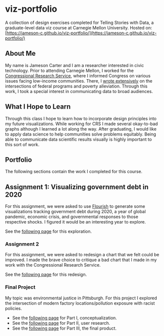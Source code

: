 # viz-portfolio
A collection of design exercises completed for Telling Stories with Data, a graduate-level data viz course at Carnegie Mellon University.
Hosted on: [https://jameson-c.github.io/viz-portfolio/](https://jameson-c.github.io/viz-portfolio/) 

## About Me
My name is Jameson Carter and I am a researcher interested in civic technology. Prior to attending Carnegie Mellon, I worked for the [Congressional Research Service](https://en.wikipedia.org/wiki/Congressional_Research_Service), where I informed Congress on various issues facing low-income communities. There, I [wrote extensively](https://crsreports.congress.gov/search/#/?termsToSearch=Jameson%20Carter&orderBy=Relevance) on the intersections of federal programs and poverty alleviation. Through this work, I took a special interest in communicating data to broad audiences.

## What I Hope to Learn
Through this class I hope to learn how to incorporate design principles into my future visualizations. While working for CRS I made several okay-to-bad graphs although I learned a lot along the way. After graduating, I would like to apply data science to help communities solve problems equitably. Being able to communicate data scientific results visually is highly important to this sort of work.

## Portfolio
The following sections contain the work I completed for this course. 
## Assignment 1: Visualizing government debt in 2020
For this assignment, we were asked to use [Flourish](https://flourish.studio/) to generate some visualizations tracking government debt during 2020, a year of global pandemic, economic crisis, and governmental responses to those respective shocks. I figured it would be an interesting year to explore.

See the [following page](https://jameson-c.github.io/viz-portfolio/Assignments/assignment_1.html) for this exploration.

### Assignment 2
For this assignment, we were asked to redesign a chart that we felt could be improved. I made the brave choice to critique a bad chart that I made in my work with the Congressional Research Service.

See the [following page](https://jameson-c.github.io/viz-portfolio/Assignments/assignment_3_4.html) for this redesign.

### Final Project
My topic was environmental justice in Pittsburgh. For this project I explored the intersection of modern factory locations/pollution exposure with racist policies.

* See the [following page](https://jameson-c.github.io/viz-portfolio/Final_Project/Final_Part_I.html) for Part I, conceptualization.
* See the [following page](https://jameson-c.github.io/viz-portfolio/Final_Project/Final_Part_II.html) for Part II, user research.
* See the [following page](https://jameson-c.github.io/viz-portfolio/Final_Project/Final_Part_III.html) for Part III, the final product.
